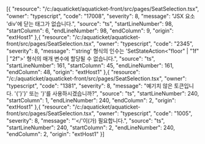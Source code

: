 [{
	"resource": "/c:/aquaticket/aquaticket-front/src/pages/SeatSelection.tsx",
	"owner": "typescript",
	"code": "17008",
	"severity": 8,
	"message": "JSX 요소 'div'에 닫는 태그가 없습니다.",
	"source": "ts",
	"startLineNumber": 98,
	"startColumn": 6,
	"endLineNumber": 98,
	"endColumn": 9,
	"origin": "extHost1"
},{
	"resource": "/c:/aquaticket/aquaticket-front/src/pages/SeatSelection.tsx",
	"owner": "typescript",
	"code": "2345",
	"severity": 8,
	"message": "'string' 형식의 인수는 'SetStateAction<\"floor\" | \"1f\" | \"2f\">' 형식의 매개 변수에 할당될 수 없습니다.",
	"source": "ts",
	"startLineNumber": 161,
	"startColumn": 45,
	"endLineNumber": 161,
	"endColumn": 48,
	"origin": "extHost1"
},{
	"resource": "/c:/aquaticket/aquaticket-front/src/pages/SeatSelection.tsx",
	"owner": "typescript",
	"code": "1381",
	"severity": 8,
	"message": "예기치 않은 토큰입니다. '{'}'}' 또는 '&rbrace;'를 사용하시겠습니까?",
	"source": "ts",
	"startLineNumber": 240,
	"startColumn": 1,
	"endLineNumber": 240,
	"endColumn": 2,
	"origin": "extHost1"
},{
	"resource": "/c:/aquaticket/aquaticket-front/src/pages/SeatSelection.tsx",
	"owner": "typescript",
	"code": "1005",
	"severity": 8,
	"message": "'</'이(가) 필요합니다.",
	"source": "ts",
	"startLineNumber": 240,
	"startColumn": 2,
	"endLineNumber": 240,
	"endColumn": 2,
	"origin": "extHost1"
}]
